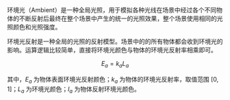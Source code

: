 环境光（Ambient）是一种全局光照，用于模拟各种光线在场景中经过各个不同物体的不断反射后最终在整个场景中产生的统一的光照效果，整个场景使用相同的光照颜色和光照强度。

环境光反射是一种全局的光照的反射模型。场景中的的所有物体都会收到环境光的影响。运算逻辑比较简单，直接将环境光颜色与物体的环境光反射率相乘即可。

$$
E_a = k_aL_a
$$

其中，$E_a$ 为物体表面环境光反射颜色；$k_a$ 为物体的环境光反射率，取值范围 $[0, 1]$；$L_a$ 为环境光颜色；$I_a$ 为物体反射环境光颜色。